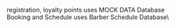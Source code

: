 registration, loyalty points uses MOCK DATA Database\
Booking and Schedule uses Barber Schedule Database\

